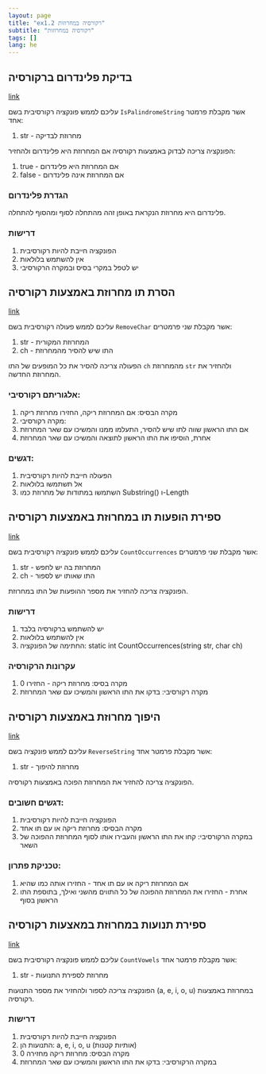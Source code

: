 ```yaml
---
layout: page
title: "ex1.2 רקורסיה במחרוזות"
subtitle: "רקורסיה במחרוזות"
tags: []
lang: he
---
```



## בדיקת פלינדרום ברקורסיה
[link](https://stacks.co.il/console/classroom/cE8hnVaSTt/review/csharp-icMXxw231EF0zDp)

עליכם לממש פונקציה רקורסיבית בשם `IsPalindromeString` אשר מקבלת פרמטר אחד:

1. str - מחרוזת לבדיקה

הפונקציה צריכה לבדוק באמצעות רקורסיה אם המחרוזת היא פלינדרום ולהחזיר:

1. true - אם המחרוזת היא פלינדרום
2. false - אם המחרוזת אינה פלינדרום

### הגדרת פלינדרום

פלינדרום היא מחרוזת הנקראת באופן זהה מהתחלה לסוף ומהסוף להתחלה.

### דרישות

1. הפונקציה חייבת להיות רקורסיבית
2. אין להשתמש בלולאות
3. יש לטפל במקרי בסיס ובמקרה הרקורסיבי


## הסרת תו מחרוזת באמצעות רקורסיה
[link](https://stacks.co.il/console/classroom/cE8hnVaSTt/review/csharp-Je7bESS9RG1tAxJ)

עליכם לממש פעולה רקורסיבית בשם `RemoveChar` אשר מקבלת שני פרמטרים:

1. str - המחרוזת המקורית
2. ch - התו שיש להסיר מהמחרוזת

הפעולה צריכה להסיר את כל המופעים של התו `ch` מהמחרוזת `str` ולהחזיר את המחרוזת החדשה.

### אלגוריתם רקורסיבי:

1. מקרה הבסיס: אם המחרוזת ריקה, החזירו מחרוזת ריקה
2. מקרה רקורסיבי:
3. אם התו הראשון שווה לתו שיש להסיר, התעלמו ממנו והמשיכו עם שאר המחרוזת
4. אחרת, הוסיפו את התו הראשון לתוצאה והמשיכו עם שאר המחרוזת

### דגשים:

1. הפעולה חייבת להיות רקורסיבית
2. אל תשתמשו בלולאות
3. השתמשו במתודות של מחרוזת כמו Substring() ו-Length


## ספירת הופעות תו במחרוזת באמצעות רקורסיה
[link](https://stacks.co.il/console/classroom/cE8hnVaSTt/review/csharp-h2BLL1187mR7Zjf)

עליכם לממש פונקציה רקורסיבית בשם `CountOccurrences` אשר מקבלת שני פרמטרים:

1. str - המחרוזת בה יש לחפש
2. ch - התו שאותו יש לספור

הפונקציה צריכה להחזיר את מספר ההופעות של התו במחרוזת.

### דרישות

1. יש להשתמש ברקורסיה בלבד
2. אין להשתמש בלולאות
3. החתימה של הפונקציה: static int CountOccurrences(string str, char ch)

### עקרונות הרקורסיה

1. מקרה בסיס: מחרוזת ריקה - החזירו 0
2. מקרה רקורסיבי: בדקו את התו הראשון והמשיכו עם שאר המחרוזת



## היפוך מחרוזת באמצעות רקורסיה
[link](https://stacks.co.il/console/classroom/cE8hnVaSTt/review/csharp-PjQHeGNrPo2cXmr)

עליכם לממש פונקציה בשם `ReverseString` אשר מקבלת פרמטר אחד:

1. str - מחרוזת להיפוך

הפונקציה צריכה להחזיר את המחרוזת הפוכה באמצעות רקורסיה.

### דגשים חשובים:

1. הפונקציה חייבת להיות רקורסיבית
2. מקרה הבסיס: מחרוזת ריקה או עם תו אחד
3. במקרה הרקורסיבי: קחו את התו הראשון והעבירו אותו לסוף המחרוזת ההפוכה של השאר

### טכניקת פתרון:

1. אם המחרוזת ריקה או עם תו אחד - החזירו אותה כמו שהיא
2. אחרת - החזירו את המחרוזת ההפוכה של כל התווים מהשני ואילך, בתוספת התו הראשון בסוף


## ספירת תנועות במחרוזת במאצעות רקורסיה
[link](https://stacks.co.il/console/classroom/cE8hnVaSTt/review/csharp-YXNHwiL9PHma4Yu)

עליכם לממש פונקציה רקורסיבית בשם `CountVowels` אשר מקבלת פרמטר אחד:

1. str - מחרוזת לספירת התנועות

הפונקציה צריכה לספור ולהחזיר את מספר התנועות (a, e, i, o, u) במחרוזת באמצעות רקורסיה.

### דרישות

1. הפונקציה חייבת להיות רקורסיבית
2. התנועות הן: a, e, i, o, u (אותיות קטנות)
3. מקרה הבסיס: מחרוזת ריקה מחזירה 0
4. במקרה הרקורסיבי: בדקו את התו הראשון והמשיכו עם שאר המחרוזת


